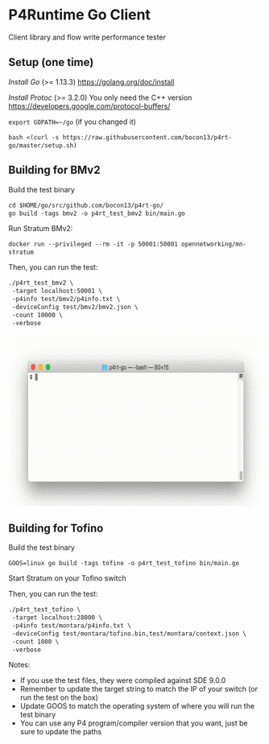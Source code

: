 # P4Runtime Go Client

Client library and flow write performance tester

## Setup (one time)
*Install Go* (>= 1.13.3)
https://golang.org/doc/install

*Install Protoc* (>= 3.2.0)
You only need the C++ version
https://developers.google.com/protocol-buffers/

`export GOPATH=~/go` (if you changed it)

```
bash <(curl -s https://raw.githubusercontent.com/bocon13/p4rt-go/master/setup.sh)
```

## Building for BMv2

Build the test binary
```
cd $HOME/go/src/github.com/bocon13/p4rt-go/
go build -tags bmv2 -o p4rt_test_bmv2 bin/main.go
```

Run Stratum BMv2:
```
docker run --privileged --rm -it -p 50001:50001 opennetworking/mn-stratum
```

Then, you can run the test:
```
./p4rt_test_bmv2 \
 -target localhost:50001 \
 -p4info test/bmv2/p4info.txt \
 -deviceConfig test/bmv2/bmv2.json \
 -count 10000 \
 -verbose
```

<img src="https://github.com/bocon13/p4rt-go/raw/master/test_bmv2.gif" width="688px" height="342px" />

## Building for Tofino

Build the test binary
```
GOOS=linux go build -tags tofino -o p4rt_test_tofino bin/main.go
```

Start Stratum on your Tofino switch

Then, you can run the test:
```
./p4rt_test_tofino \
 -target localhost:28000 \
 -p4info test/montara/p4info.txt \
 -deviceConfig test/montara/tofino.bin,test/montara/context.json \
 -count 1000 \
 -verbose
```

Notes:
- If you use the test files, they were compiled against SDE 9.0.0
- Remember to update the target string to match the IP of your switch (or run the test on the box)
- Update GOOS to match the operating system of where you will run the test binary
- You can use any P4 program/compiler version that you want, just be sure to update the paths